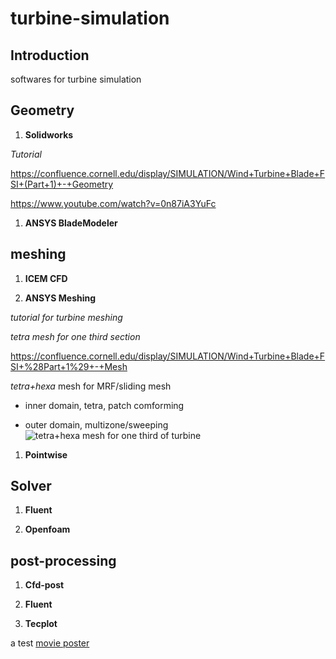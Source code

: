 # turbine-simulation
## Introduction

softwares for turbine simulation
## Geometry
1. **Solidworks**

*Tutorial*

https://confluence.cornell.edu/display/SIMULATION/Wind+Turbine+Blade+FSI+(Part+1)+-+Geometry

https://www.youtube.com/watch?v=0n87iA3YuFc

1. **ANSYS BladeModeler**

## meshing 
1. **ICEM CFD**

1. **ANSYS Meshing**

*tutorial for turbine meshing*

*tetra mesh for one third section*

https://confluence.cornell.edu/display/SIMULATION/Wind+Turbine+Blade+FSI+%28Part+1%29+-+Mesh

*tetra+hexa*
mesh for MRF/sliding mesh

* inner domain, tetra, patch comforming

* outer domain, multizone/sweeping
![tetra+hexa mesh for one third of turbine](https://cloud.githubusercontent.com/assets/17129969/24366199/49402928-1310-11e7-946f-648d3c704fd2.png)

1. **Pointwise**

## Solver
1. **Fluent**

1. **Openfoam**

## post-processing
1. **Cfd-post**

1. **Fluent**

1. **Tecplot**

a test
[movie poster](https://onedrive.live.com/embed?cid=81831453E72E773B&resid=81831453E72E773B%2172423&authkey=AD5U4unL-JynpRs)
